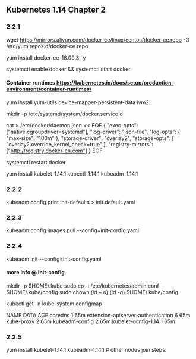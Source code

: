 ## Kubernetes 1.14 Chapter 2


### 2.2.1
wget https://mirrors.aliyun.com/docker-ce/linux/centos/docker-ce.repo -O /etc/yum.repos.d/docker-ce.repo

yum install docker-ce-18.09.3 -y

systemctl enable docker && systemctl start docker

#### Container runtimes https://kubernetes.io/docs/setup/production-environment/container-runtimes/

yum install yum-utils device-mapper-persistent-data lvm2

mkdir -p /etc/systemd/system/docker.service.d

cat >  /etc/docker/daemon.json  << EOF
{
  "exec-opts": ["native.cgroupdriver=systemd"],
  "log-driver": "json-file",
  "log-opts": {
    "max-size": "100m"
  },
  "storage-driver": "overlay2",
  "storage-opts": [
    "overlay2.override_kernel_check=true"
  ],
  "registry-mirrors": ["http://registry.docker-cn.com"]
}
EOF

systemctl restart docker

yum install kubelet-1.14.1  kubectl-1.14.1 kubeadm-1.14.1

### 2.2.2
kubeadm config print init-defaults > init.default.yaml

### 2.2.3
kubeadm config images pull --config=init-config.yaml

### 2.2.4
kubeadm init --config=init-config.yaml

#### more info @ init-config
  mkdir -p $HOME/.kube
  sudo cp -i /etc/kubernetes/admin.conf $HOME/.kube/config
  sudo chown $(id -u):$(id -g) $HOME/.kube/config

kubectl get -n kube-system configmap

NAME                                 DATA   AGE
coredns                              1      65m
extension-apiserver-authentication   6      65m
kube-proxy                           2      65m
kubeadm-config                       2      65m
kubelet-config-1.14                  1      65m


### 2.2.5
yum install kubelet-1.14.1  kubeadm-1.14.1  # other nodes join steps.
